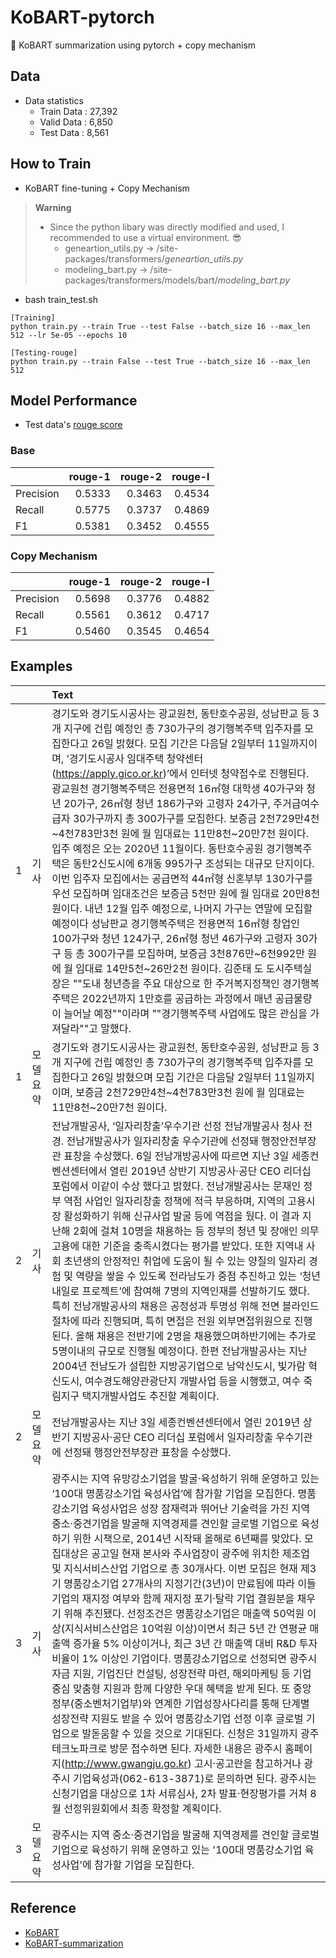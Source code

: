 # KoBART-pytorch
🧀 KoBART summarization using pytorch + copy mechanism

## Data
- Data statistics
    - Train Data : 27,392
    - Valid Data : 6,850
    - Test Data : 8,561
 
## How to Train
- KoBART fine-tuning + Copy Mechanism
> **Warning**
> - Since the python libary was directly modified and used, I recommended to use a virtual environment. 😎
>     - geneartion_utils.py -> /site-packages/transformers/_geneartion_utils.py_
>     - modeling_bart.py -> /site-packages/transformers/models/bart/_modeling_bart.py_
- bash train_test.sh
```
[Training]
python train.py --train True --test False --batch_size 16 --max_len 512 --lr 5e-05 --epochs 10

[Testing-rouge]
python train.py --train False --test True --batch_size 16 --max_len 512
```

## Model Performance
- Test data's [rouge score](https://en.wikipedia.org/wiki/ROUGE_(metric)) 
### Base
| | rouge-1 |rouge-2|rouge-l|
|-------|--------:|--------:|--------:|
| Precision|0.5333|0.3463|0.4534|
| Recall|0.5775|0.3737|0.4869|
| F1|0.5381|0.3452|0.4555|

### Copy Mechanism
| | rouge-1 |rouge-2|rouge-l|
|-------|--------:|--------:|--------:|
| Precision|0.5698|0.3776|0.4882|
| Recall|0.5561|0.3612|0.4717|
| F1|0.5460|0.3545|0.4654|

## Examples
| | |Text|
|-------|:--------|:--------|
|1|기사|경기도와 경기도시공사는 광교원천, 동탄호수공원, 성남판교 등 3개 지구에 건립 예정인 총 730가구의 경기행복주택 입주자를 모집한다고 26일 밝혔다. 모집 기간은 다음달 2일부터 11일까지이며, ‘경기도시공사 임대주택 청약센터(https://apply.gico.or.kr)’에서 인터넷 청약접수로 진행된다. 광교원천 경기행복주택은 전용면적 16㎡형 대학생 40가구와 청년 20가구, 26㎡형 청년 186가구와 고령자 24가구, 주거급여수급자 30가구까지 총 300가구를 모집한다. 보증금 2천729만4천&#126;4천783만3천 원에 월 임대료는 11만8천&#126;20만7천 원이다. 입주 예정은 오는 2020년 11월이다. 동탄호수공원 경기행복주택은 동탄2신도시에 6개동 995가구 조성되는 대규모 단지이다. 이번 입주자 모집에서는 공급면적 44㎡형 신혼부부 130가구를 우선 모집하며 임대조건은 보증금 5천만 원에 월 임대료 20만8천 원이다. 내년 12월 입주 예정으로, 나머지 가구는 연말에 모집할 예정이다 성남판교 경기행복주택은 전용면적 16㎡형 창업인 100가구와 청년 124가구, 26㎡형 청년 46가구와 고령자 30가구 등 총 300가구를 모집하며, 보증금 3천876만&#126;6천992만 원에 월 임대료 14만5천&#126;26만2천 원이다. 김준태 도 도시주택실장은 ""도내 청년층을 주요 대상으로 한 주거복지정책인 경기행복주택은 2022년까지 1만호를 공급하는 과정에서 매년 공급물량이 늘어날 예정""이라며 ""경기행복주택 사업에도 많은 관심을 가져달라""고 말했다.|
|1|모델요약|경기도와 경기도시공사는 광교원천, 동탄호수공원, 성남판교 등 3개 지구에 건립 예정인 총 730가구의 경기행복주택 입주자를 모집한다고 26일 밝혔으며 모집 기간은 다음달 2일부터 11일까지이며, 보증금 2천729만4천&#126;4천783만3천 원에 월 임대료는 11만8천&#126;20만7천 원이다.|
|2|기사|전남개발공사, ‘일자리창출’우수기관 선정 전남개발공사 청사 전경. 전남개발공사가 일자리창출 우수기관에 선정돼 행정안전부장관 표창을 수상했다. 6일 전남개방공사에 따르면 지난 3일 세종컨벤션센터에서 열린 2019년 상반기 지방공사·공단 CEO 리더십 포럼에서 이같이 수상 했다고 밝혔다. 전남개발공사는 문재인 정부 역점 사업인 일자리창출 정책에 적극 부응하며, 지역의 고용시장 활성화하기 위해 신규사업 발굴 등에 역점을 뒀다. 이 결과 지난해 2회에 걸쳐 10명을 채용하는 등 정부의 청년 및 장애인 의무고용에 대한 기준을 충족시켰다는 평가를 받았다. 또한 지역내 사회 초년생의 안정적인 취업에 도움이 될 수 있는 양질의 일자리 경험 및 역량을 쌓을 수 있도록 전라남도가 중점 추진하고 있는 ‘청년 내일로 프로젝트’에 참여해 7명의 지역인재를 선발하기도 했다. 특히 전남개발공사의 채용은 공정성과 투명성 위해 전면 블라인드 절차에 따라 진행되며, 특히 면접은 전원 외부면접위원으로 진행된다. 올해 채용은 전반기에 2명을 채용했으며하반기에는 추가로 5명이내의 규모로 진행될 예정이다. 한편 전남개발공사는 지난 2004년 전남도가 설립한 지방공기업으로 남악신도시, 빛가람 혁신도시, 여수경도해양관광단지 개발사업 등을 시행했고, 여수 죽림지구 택지개발사업도 추진할 계획이다.|
|2|모델요약|전남개발공사는 지난 3일 세종컨벤션센터에서 열린 2019년 상반기 지방공사·공단 CEO 리더십 포럼에서 일자리창출 우수기관에 선정돼 행정안전부장관 표창을 수상했다.|
|3|기사|광주시는 지역 유망강소기업을 발굴·육성하기 위해 운영하고 있는 ‘100대 명품강소기업 육성사업’에 참가할 기업을 모집한다. 명품강소기업 육성사업은 성장 잠재력과 뛰어난 기술력을 가진 지역 중소·중견기업을 발굴해 지역경제를 견인할 글로벌 기업으로 육성하기 위한 시책으로, 2014년 시작돼 올해로 6년째를 맞았다. 모집대상은 공고일 현재 본사와 주사업장이 광주에 위치한 제조업 및 지식서비스산업 기업으로 총 30개사다. 이번 모집은 현재 제3기 명품강소기업 27개사의 지정기간(3년)이 만료됨에 따라 이들 기업의 재지정 여부와 함께 재지정 포기·탈락 기업 결원분을 채우기 위해 추진됐다. 선정조건은 명품강소기업은 매출액 50억원 이상(지식서비스산업은 10억원 이상)이면서 최근 5년 간 연평균 매출액 증가율 5% 이상이거나, 최근 3년 간 매출액 대비 R&D 투자 비율이 1% 이상인 기업이다. 명품강소기업으로 선정되면 광주시 자금 지원, 기업진단 컨설팅, 성장전략 마련, 해외마케팅 등 기업중심 맞춤형 지원과 함께 다양한 우대 혜택을 받게 된다. 또 중앙정부(중소벤처기업부)와 연계한 기업성장사다리를 통해 단계별 성장전략 지원도 받을 수 있어 명품강소기업 선정 이후 글로벌 기업으로 발돋움할 수 있을 것으로 기대된다. 신청은 31일까지 광주테크노파크로 방문 접수하면 된다. 자세한 내용은 광주시 홈페이지(http://www.gwangju.go.kr) 고시·공고란을 참고하거나 광주시 기업육성과(062-613-3871)로 문의하면 된다. 광주시는 신청기업을 대상으로 1차 서류심사, 2차 발표·현장평가를 거쳐 8월 선정위원회에서 최종 확정할 계획이다.|
|3|모델요약|광주시는 지역 중소·중견기업을 발굴해 지역경제를 견인할 글로벌 기업으로 육성하기 위해 운영하고 있는 '100대 명품강소기업 육성사업'에 참가할 기업을 모집한다.|

## Reference
- [KoBART](https://github.com/SKT-AI/KoBART)
- [KoBART-summarization](https://github.com/seujung/KoBART-summarization)

